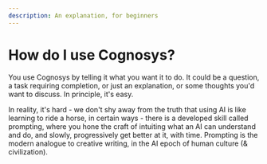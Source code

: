 ```yaml
---
description: An explanation, for beginners
---
```


# How do I use Cognosys?

You use Cognosys by telling it what you want it to do. It could be a question, a task requiring completion, or just an explanation, or some thoughts you'd want to discuss. In principle, it's easy.&#x20;

In reality, it's hard - we don't shy away from the truth that using AI is like learning to ride a horse, in certain ways - there is a developed skill called prompting, where you hone the craft of intuiting what an AI can understand and do, and slowly, progressively get better at it, with time. Prompting is the modern analogue to creative writing, in the AI epoch of human culture (& civilization).
